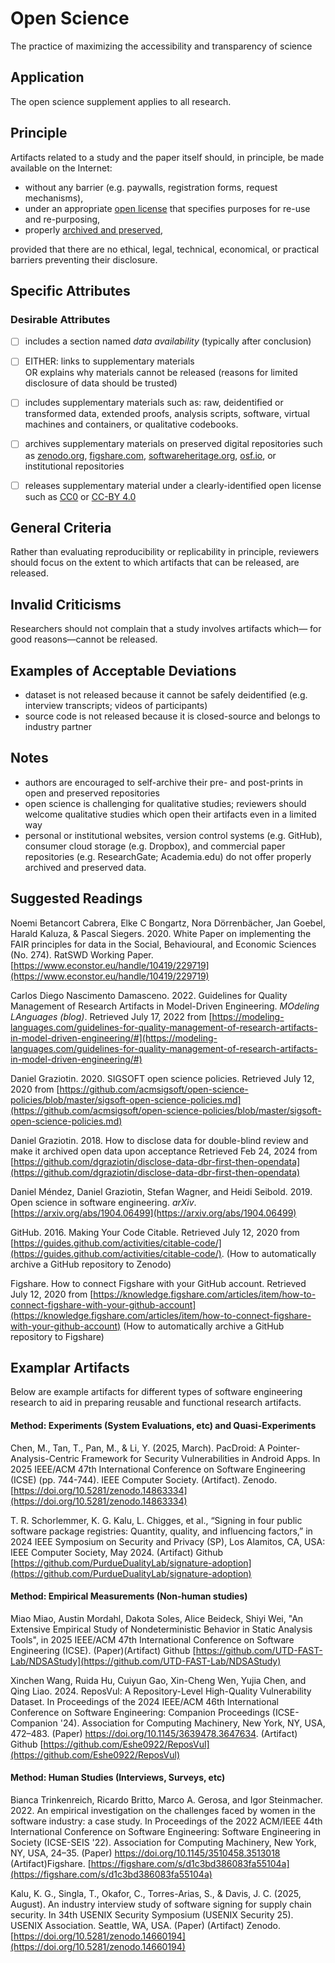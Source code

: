 # Open Science
The practice of maximizing the accessibility and transparency of science

## Application
The open science supplement applies to all research.

## Principle

Artifacts related to a study and the paper itself should, in principle, be made available on the Internet:

- without any barrier (e.g. paywalls, registration forms, request mechanisms),
- under an appropriate [open license](https://pantonprinciples.org/) that specifies purposes for re-use and re-purposing,
- properly [archived and preserved](https://en.wikipedia.org/wiki/Research_data_archiving),

provided that there are no ethical, legal, technical, economical, or practical barriers preventing their disclosure.

## Specific Attributes

### Desirable Attributes
- [ ]  includes a section named _data availability_ (typically after conclusion)
- [ ] EITHER: links to supplementary materials   
  OR explains why materials cannot be released (reasons for limited disclosure of data should be trusted)
- [ ] includes supplementary materials such as: raw, deidentified or transformed data, extended proofs, analysis scripts, software, virtual machines and containers, or qualitative codebooks.
- [ ] archives supplementary materials on preserved digital repositories such as [zenodo.org](https://zenodo.org/), [figshare.com](http://figshare.com/), [softwareheritage.org](https://www.softwareheritage.org/), [osf.io](https://osf.io/), or institutional repositories
- [ ] releases supplementary material under a clearly-identified open license such as [CC0](https://creativecommons.org/share-your-work/public-domain/cc0/) or [CC-BY 4.0](https://creativecommons.org/licenses/by/4.0/)


## General Criteria

Rather than evaluating reproducibility or replicability in principle, reviewers should focus on the extent to which artifacts that can be released, are released.

## Invalid Criticisms

Researchers should not complain that a study involves artifacts which— for good reasons—cannot be released.

## Examples of Acceptable Deviations

- dataset is not released because it cannot be safely deidentified (e.g. interview transcripts; videos of participants)
- source code is not released because it is closed-source and belongs to industry partner

## Notes

- authors are encouraged to self-archive their pre- and post-prints in open and preserved repositories
- open science is challenging for qualitative studies; reviewers should welcome qualitative studies which open their artifacts even in a limited way
- personal or institutional websites, version control systems (e.g. GitHub), consumer cloud storage (e.g. Dropbox), and commercial paper repositories (e.g. ResearchGate; Academia.edu) do not offer properly archived and preserved data.

## Suggested Readings

Noemi Betancort Cabrera, Elke C Bongartz, Nora Dörrenbächer, Jan Goebel, Harald Kaluza, & Pascal Siegers. 2020. White Paper on implementing the FAIR principles for data in the Social, Behavioural, and Economic Sciences (No. 274). RatSWD Working Paper. [https://www.econstor.eu/handle/10419/229719](https://www.econstor.eu/handle/10419/229719)

Carlos Diego Nascimento Damasceno. 2022. Guidelines for Quality Management of Research Artifacts in Model-Driven Engineering. _MOdeling LAnguages (blog)_. Retrieved July 17, 2022 from [https://modeling-languages.com/guidelines-for-quality-management-of-research-artifacts-in-model-driven-engineering/#](https://modeling-languages.com/guidelines-for-quality-management-of-research-artifacts-in-model-driven-engineering/#)

Daniel Graziotin. 2020. SIGSOFT open science policies. Retrieved July 12, 2020 from [https://github.com/acmsigsoft/open-science-policies/blob/master/sigsoft-open-science-policies.md](https://github.com/acmsigsoft/open-science-policies/blob/master/sigsoft-open-science-policies.md)

Daniel Graziotin. 2018. How to disclose data for double-blind review and make it archived open data upon acceptance
Retrieved Feb 24, 2024 from [https://github.com/dgraziotin/disclose-data-dbr-first-then-opendata](https://github.com/dgraziotin/disclose-data-dbr-first-then-opendata)

Daniel Méndez, Daniel Graziotin, Stefan Wagner, and Heidi Seibold. 2019. Open science in software engineering. _arXiv_. [https://arxiv.org/abs/1904.06499](https://arxiv.org/abs/1904.06499)

GitHub. 2016. Making Your Code Citable. Retrieved July 12, 2020 from [https://guides.github.com/activities/citable-code/](https://guides.github.com/activities/citable-code/). (How to automatically archive a GitHub repository to Zenodo)

Figshare. How to connect Figshare with your GitHub account. Retrieved July 12, 2020 from [https://knowledge.figshare.com/articles/item/how-to-connect-figshare-with-your-github-account](https://knowledge.figshare.com/articles/item/how-to-connect-figshare-with-your-github-account) (How to automatically archive a GitHub repository to Figshare)

## Examplar Artifacts
Below are example artifacts for different types of software engineering research to aid in preparing reusable and functional research artifacts.

#### Method: Experiments (System Evaluations, etc) and Quasi-Experiments

Chen, M., Tan, T., Pan, M., & Li, Y. (2025, March). PacDroid: A Pointer-Analysis-Centric Framework for Security Vulnerabilities in Android Apps. In 2025 IEEE/ACM 47th International Conference on Software Engineering (ICSE) (pp. 744-744). IEEE Computer Society. (Artifact). Zenodo. [https://doi.org/10.5281/zenodo.14863334](https://doi.org/10.5281/zenodo.14863334)

T. R. Schorlemmer, K. G. Kalu, L. Chigges, et al., “Signing in four public software package registries: Quantity, quality, and influencing factors,” in 2024 IEEE Symposium on Security and Privacy (SP), Los Alamitos, CA, USA: IEEE Computer Society, May 2024. (Artifact) Github [https://github.com/PurdueDualityLab/signature-adoption](https://github.com/PurdueDualityLab/signature-adoption)
 
#### Method: Empirical Measurements (Non-human studies)
Miao Miao, Austin Mordahl, Dakota Soles, Alice Beideck, Shiyi Wei, "An Extensive Empirical Study of Nondeterministic Behavior in Static Analysis Tools", in 2025 IEEE/ACM 47th International Conference on Software Engineering (ICSE). (Paper)(Artifact) Github [https://github.com/UTD-FAST-Lab/NDSAStudy](https://github.com/UTD-FAST-Lab/NDSAStudy)

Xinchen Wang, Ruida Hu, Cuiyun Gao, Xin-Cheng Wen, Yujia Chen, and Qing Liao. 2024. ReposVul: A Repository-Level High-Quality Vulnerability Dataset. In Proceedings of the 2024 IEEE/ACM 46th International Conference on Software Engineering: Companion Proceedings (ICSE-Companion '24). Association for Computing Machinery, New York, NY, USA, 472–483. (Paper) https://doi.org/10.1145/3639478.3647634. (Artifact) Github [https://github.com/Eshe0922/ReposVul](https://github.com/Eshe0922/ReposVul)

 
#### Method: Human Studies (Interviews, Surveys, etc)

Bianca Trinkenreich, Ricardo Britto, Marco A. Gerosa, and Igor Steinmacher. 2022. An empirical investigation on the challenges faced by women in the software industry: a case study. In Proceedings of the 2022 ACM/IEEE 44th International Conference on Software Engineering: Software Engineering in Society (ICSE-SEIS '22). Association for Computing Machinery, New York, NY, USA, 24–35. (Paper) https://doi.org/10.1145/3510458.3513018 (Artifact)Figshare. [https://figshare.com/s/d1c3bd386083fa55104a](https://figshare.com/s/d1c3bd386083fa55104a)

Kalu, K. G., Singla, T., Okafor, C., Torres-Arias, S., & Davis, J. C. (2025, August). An industry interview study of software signing for supply chain security. In 34th USENIX Security Symposium (USENIX Security 25). USENIX Association. Seattle, WA, USA. (Paper)  (Artifact) Zenodo. [https://doi.org/10.5281/zenodo.14660194](https://doi.org/10.5281/zenodo.14660194)

